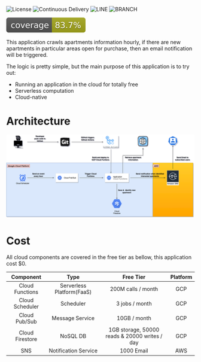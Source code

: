 ![License](https://img.shields.io/badge/License-MIT-green)
![Continuous Delivery](https://github.com/hyrepo/apartment-registration-alert/actions/workflows/cicd.yml/badge.svg)
![LINE](https://img.shields.io/badge/line--coverage-50.00%25-orange.svg)
![BRANCH](https://img.shields.io/badge/branch--coverage-75.00%25-yellow.svg)

![Coverage](.github/badges/jacoco.svg)

This application crawls apartments information hourly, if there are new apartments in particular areas open for
purchase, then an email notification will be triggered.

The logic is pretty simple, but the main purpose of this application is to try out:

- Running an application in the cloud for totally free
- Serverless computation
- Cloud-native

# Architecture

![Architecture](https://github.com/hyrepo/apartment-registration-alert/blob/master/doc/architecture.png)

# Cost

All cloud components are covered in the free tier as bellow, this application cost $0.

|Component|Type|Free Tier|Platform|
|:---:|:---:|:---:|:---:|
|Cloud Functions|Serverless Platform(FaaS)|200M calls / month| GCP
|Cloud Scheduler|Scheduler|3 jobs / month| GCP
|Cloud Pub/Sub|Message Service|10GB / month| GCP
|Cloud Firestore|NoSQL DB|1GB storage, 50000 reads & 20000 writes / day| GCP
|SNS|Notification Service|1000 Email| AWS